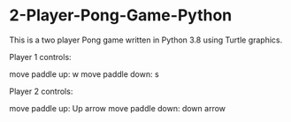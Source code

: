 # 2-Player-Pong-Game-Python

This is a two player Pong game written in Python 3.8 using Turtle graphics.

Player 1 controls: 

move paddle up: w
move paddle down: s

Player 2 controls:

move paddle up: Up arrow
move paddle down: down arrow

